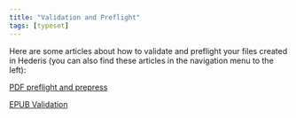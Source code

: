```yaml
---
title: "Validation and Preflight"
tags: [typeset]
---
```

 
<html><body><section data-type="chapter" class="hsecchapter" data-hederis-type="hsecchapter" id="intro-validation" data-pi-attrs="id: intro-validation; data-tags: typeset;" role="doc-chapter" data-tags="typeset" data-author-name=" " data-book-title=" " title="Validation and Preflight"><p class="hblkp" data-hederis-type="hblkp" id="pZ7e9pgF2">Here are some articles about how to validate and preflight your files created in Hederis (you can also find these articles in the navigation menu to the left): </p><p class="hblkp" data-hederis-type="hblkp" id="pSCXHrXgX"><a href="{% link _docs/pdf-preflight.md %}" data-hederis-type="hspana" id="pvTfxoDah"><span class="Hyperlink" data-hederis-type="hspnspan" id="plPIaZPfv">PDF preflight and prepress</span></a></p><p class="hblkp" data-hederis-type="hblkp" id="pP19F1ugs"><a href="{% link _docs/epub-validation.md %}" data-hederis-type="hspana" id="pmO0V2jFh"><span class="Hyperlink" data-hederis-type="hspnspan" id="pGLH5D5ev">EPUB Validation</span></a></p></section></body></html>
